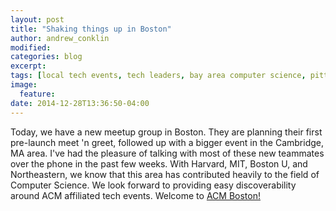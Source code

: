 ```yaml
---
layout: post
title: "Shaking things up in Boston"
author: andrew_conklin
modified:
categories: blog
excerpt:
tags: [local tech events, tech leaders, bay area computer science, pittsburgh computer science, boston computer science]
image:
  feature:
date: 2014-12-28T13:36:50-04:00
---
```


Today, we have a new meetup group in Boston. They are planning their first pre-launch meet 'n greet, followed up with a bigger event in the Cambridge, MA area.  I've had the pleasure of talking with most of these new teammates over the phone in the past few weeks.  With Harvard, MIT, Boston U, and Northeastern, we know that this area has contributed heavily to the field of Computer Science. We look forward to providing easy discoverability around ACM affiliated tech events.  Welcome to [ACM Boston!](http://meetup.com/acm-boston)
